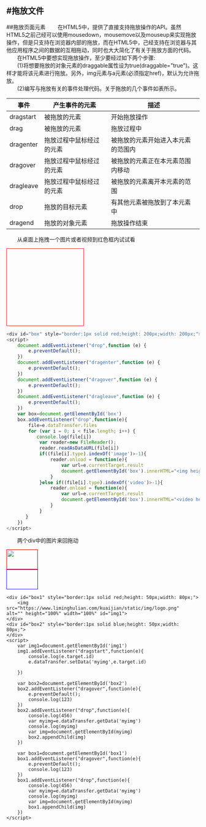 #拖放文件
---
##拖放页面元素
&emsp;&emsp;在HTML5中，提供了直接支持拖放操作的API。虽然HTML5之前己经可以使用mousedown，mousemove以及mouseup来实现拖放操作，但是只支持在浏览器内部的拖放，而在HTML5中，己经支持在浏览器与其他应用程序之间的数据的互相拖动，同时也大大简化了有关于拖放方面的代码。  
&emsp;&emsp;在HTML5中要想实现拖放操作，至少要经过如下两个步骤:  
&emsp;&emsp;(1)将想要拖放的对象元素的draggable属性设为true(draggable="true")。这样才能将该元素进行拖放。另外，img元素与a元素(必须指定href)，默认为允许拖放。  
&emsp;&emsp;(2)编写与拖放有关的事件处理代码。关于拖放的几个事件如表所示。   

| 事件      | 产生事件的元素           | 描述                               |
| --------- | ------------------------ | ---------------------------------- |
| dragstart | 被拖放的元素             | 开始拖放操作                       |
| drag      | 被拖放的元素             | 拖放过程中                         |
| dragenter | 拖放过程中鼠标经过的元素 | 被拖放的元素开始进入本元素的范围内 |
| dragover  | 拖放过程中鼠标经过的元素 | 被拖放的元素正在本元素范围内移动   |
| dragleave | 拖放过程中鼠标经过的元素 | 被拖放的元素离开本元素的范围       |
| drop      | 拖放的目标元素           | 有其他元素被拖放到了本元素中       |
| dragend   | 拖放的对象元素           | 拖放操作结束                       |

&emsp;&emsp;从桌面上拖拽一个图片或者视频到红色框内试试看  

<div id="box" style="border:1px solid red;height: 200px;width: 200px;"></div>
<script>
	document.addEventListener("drop",function (e) {
		e.preventDefault();
	})
	document.addEventListener("dragenter",function (e) {
		e.preventDefault();
	})
	document.addEventListener("dragover",function (e) {
		e.preventDefault();
	})
	document.addEventListener("dragleave",function (e) {
		e.preventDefault();
	})
	var box=document.getElementById('box')
	box.addEventListener("drop",function(e){
		file=e.dataTransfer.files
		for (var i = 0; i < file.length; i++) {
	       console.log(file[i])
	        var reader=new FileReader();
	        reader.readAsDataURL(file[i])
	        if((file[i].type).indexOf('image')>-1){
	        	reader.onload = function(e){
	        		var url=e.currentTarget.result
	        		document.getElementById('box').innerHTML="<img height='100%' width='100%' src='"+url+"'/>"
	        	}
	        }else if((file[i].type).indexOf('video')>-1){
	        	reader.onload = function(e){
	        		var url=e.currentTarget.result
	        		document.getElementById('box').innerHTML="<video height='100%' width='100%' src='"+url+"'></video>"
	        	}
	        }
	   }
	})
</script>

```javascript
<div id="box" style="border:1px solid red;height: 200px;width: 200px;"></div>
<script>
	document.addEventListener("drop",function (e) {
		e.preventDefault();
	})
	document.addEventListener("dragenter",function (e) {
		e.preventDefault();
	})
	document.addEventListener("dragover",function (e) {
		e.preventDefault();
	})
	document.addEventListener("dragleave",function (e) {
		e.preventDefault();
	})
	var box=document.getElementById('box')
	box.addEventListener("drop",function(e){
		file=e.dataTransfer.files
		for (var i = 0; i < file.length; i++) {
	       console.log(file[i])
	        var reader=new FileReader();
	        reader.readAsDataURL(file[i])
	        if((file[i].type).indexOf('image')>-1){
	        	reader.onload = function(e){
	        		var url=e.currentTarget.result
	        		document.getElementById('box').innerHTML="<img height='100%' width='100%' src='"+url+"'/>"
	        	}
	        }else if((file[i].type).indexOf('video')>-1){
	        	reader.onload = function(e){
	        		var url=e.currentTarget.result
	        		document.getElementById('box').innerHTML="<video height='100%' width='100%' src='"+url+"'></video>"
	        	}
	        }
	   }
	})
</script>
```

&emsp;&emsp;两个div中的图片来回拖动  

<div id="box1" style="border:1px solid red;height: 50px;width: 80px;">
	<img src="https://www.liminghulian.com/kuaijian/static/img/logo.png"  alt="" height="100%" width="100%" id="img1">
</div>
<div id="box2" style="border:1px solid blue;height: 50px;width: 80px;">
</div>
<script>
	var img1=document.getElementById('img1')
	img1.addEventListener("dragstart",function(e){
		console.log(e.target.id)
		e.dataTransfer.setData('myimg',e.target.id)

	})

	var box2=document.getElementById('box2')
	box2.addEventListener("dragover",function(e){
		e.preventDefault();
		console.log(123)
	})
	box2.addEventListener("drop",function(e){
		console.log(456)
		var myimg=e.dataTransfer.getData('myimg')
		console.log(myimg)
		var img=document.getElementById(myimg)
		box2.appendChild(img)
	})

	var box1=document.getElementById('box1')
	box1.addEventListener("dragover",function(e){
		e.preventDefault();
		console.log(123)
	})
	box1.addEventListener("drop",function(e){
		console.log(456)
		var myimg=e.dataTransfer.getData('myimg')
		console.log(myimg)
		var img=document.getElementById(myimg)
		box1.appendChild(img)
	})
</script>

```
<div id="box1" style="border:1px solid red;height: 50px;width: 80px;">
	<img src="https://www.liminghulian.com/kuaijian/static/img/logo.png"  alt="" height="100%" width="100%" id="img1">
</div>
<div id="box2" style="border:1px solid blue;height: 50px;width: 80px;">
</div>
<script>
	var img1=document.getElementById('img1')
	img1.addEventListener("dragstart",function(e){
		console.log(e.target.id)
		e.dataTransfer.setData('myimg',e.target.id)

	})

	var box2=document.getElementById('box2')
	box2.addEventListener("dragover",function(e){
		e.preventDefault();
		console.log(123)
	})
	box2.addEventListener("drop",function(e){
		console.log(456)
		var myimg=e.dataTransfer.getData('myimg')
		console.log(myimg)
		var img=document.getElementById(myimg)
		box2.appendChild(img)
	})

	var box1=document.getElementById('box1')
	box1.addEventListener("dragover",function(e){
		e.preventDefault();
		console.log(123)
	})
	box1.addEventListener("drop",function(e){
		console.log(456)
		var myimg=e.dataTransfer.getData('myimg')
		console.log(myimg)
		var img=document.getElementById(myimg)
		box1.appendChild(img)
	})
</script>
```